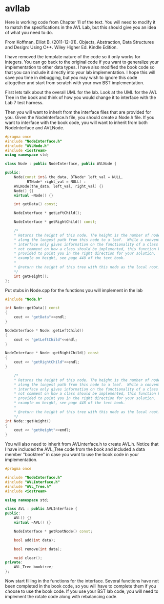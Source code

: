 # avllab
Here is working code from Chapter 11 of the text.  You will need to modify it to match the specifications in the AVL Lab, but this should give you an idea of what you need to do. 

From Koffman, Elliot B. (2011-12-01). Objects, Abstraction, Data Structures and Design: Using C++. Wiley Higher Ed. Kindle Edition.

I have removed the template nature of the code so it only works for integers.  You can go back to the original code if you want to generalize your implementation to other data types.  I have also modified the book code so that you can include it directly into your lab implementation.  I hope this will save you time in debugging, but you may wish to ignore this code altogether and start from scratch with your own BST implementation.

First lets talk about the overall UML for the lab.  Look at the UML for the AVL Tree in the book and think of how you would change it to interface with the Lab 7 test harness.

Then you will want to inherit from the interface files that are provided for you.  Given the NodeInterface.h file, you should create a Node.h file.  If you want to interface with the book code, you will want to inherit from both NodeInterface and AVLNode.
```c++
#pragma once
#include "NodeInterface.h"
#include "AVLNode.h"
#include <iostream>
using namespace std;

class Node : public NodeInterface, public AVLNode {

public:
	Node(const int& the_data, BTNode* left_val = NULL,
          BTNode* right_val = NULL) : 
    AVLNode(the_data, left_val, right_val) {}
	Node() {}
	virtual ~Node() {}

	int getData() const;

	NodeInterface * getLeftChild();

	NodeInterface * getRightChild() const;

	/*
	* Returns the height of this node. The height is the number of nodes
	* along the longest path from this node to a leaf.  While a conventional
	* interface only gives information on the functionality of a class and does
	* not comment on how a class should be implemented, this function has been
	* provided to point you in the right direction for your solution.  For an
	* example on height, see page 448 of the text book.
	*
	* @return the height of this tree with this node as the local root.
	*/
	int getHeight();
};
```
Put stubs in Node.cpp for the functions you will implement in the lab
```c++
#include "Node.h"

int Node::getData() const
{
    cout << "getData"<<endl;
}

NodeInterface * Node::getLeftChild()
{
    cout << "getLeftChild"<<endl;
}

NodeInterface * Node::getRightChild() const
{
    cout << "getRightChild"<<endl;
}

	/*
	* Returns the height of this node. The height is the number of nodes
	* along the longest path from this node to a leaf.  While a conventional
	* interface only gives information on the functionality of a class and does
	* not comment on how a class should be implemented, this function has been
	* provided to point you in the right direction for your solution.  For an
	* example on height, see page 448 of the text book.
	*
	* @return the height of this tree with this node as the local root.
	*/
int Node::getHeight()
{
    cout << "getHeight"<<endl;
}
```
You will also need to inherit from AVLInterface.h to create AVL.h.  Notice that I have included the AVL_Tree code from the book and included a data member "booktree" in case you want to use the book code in your implementation.
```c++
#pragma once

#include "NodeInterface.h"
#include "AVLInterface.h"
#include "AVL_Tree.h"
#include <iostream>

using namespace std;

class AVL : public AVLInterface {
public:
	AVL() {}
	virtual ~AVL() {}

	NodeInterface * getRootNode() const;

	bool add(int data);

	bool remove(int data);

	void clear();
private:
    AVL_Tree booktree;
};
```
Now start filling in the functions for the interface.  Several functions have not been completed in the book code, so you will have to complete them if you choose to use the book code.  If you use your BST lab code, you will need to implement the rotate code along with rebalancing code.
